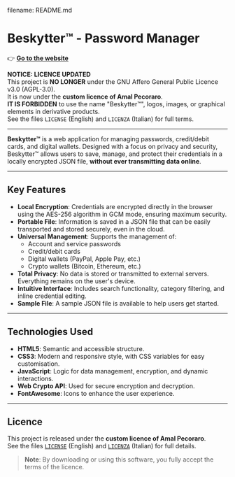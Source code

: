 filename: README.md
# Beskytter™ - Password Manager

👉 **[Go to the website](https://pecoraroamal.github.io/Beskytter/)**

**NOTICE: LICENCE UPDATED**  
This project is **NO LONGER** under the GNU Affero General Public Licence v3.0 (AGPL-3.0).  
It is now under the **custom licence of Amal Pecoraro**.  
**IT IS FORBIDDEN** to use the name "Beskytter™", logos, images, or graphical elements in derivative products.  
See the files `LICENSE` (English) and `LICENZA` (Italian) for full terms.

---

**Beskytter™** is a web application for managing passwords, credit/debit cards, and digital wallets. Designed with a focus on privacy and security, Beskytter™ allows users to save, manage, and protect their credentials in a locally encrypted JSON file, **without ever transmitting data online**.

---

## Key Features

- **Local Encryption**: Credentials are encrypted directly in the browser using the AES-256 algorithm in GCM mode, ensuring maximum security.
- **Portable File**: Information is saved in a JSON file that can be easily transported and stored securely, even in the cloud.
- **Universal Management**: Supports the management of:
  - Account and service passwords
  - Credit/debit cards
  - Digital wallets (PayPal, Apple Pay, etc.)
  - Crypto wallets (Bitcoin, Ethereum, etc.)
- **Total Privacy**: No data is stored or transmitted to external servers. Everything remains on the user's device.
- **Intuitive Interface**: Includes search functionality, category filtering, and inline credential editing.
- **Sample File**: A sample JSON file is available to help users get started.

---

## Technologies Used

- **HTML5**: Semantic and accessible structure.
- **CSS3**: Modern and responsive style, with CSS variables for easy customisation.
- **JavaScript**: Logic for data management, encryption, and dynamic interactions.
- **Web Crypto API**: Used for secure encryption and decryption.
- **FontAwesome**: Icons to enhance the user experience.

---

## Licence
This project is released under the **custom licence of Amal Pecoraro**.  
See the files [`LICENSE`](LICENSE) (English) and [`LICENZA`](LICENZA) (Italian) for full details.

> **Note**: By downloading or using this software, you fully accept the terms of the licence.